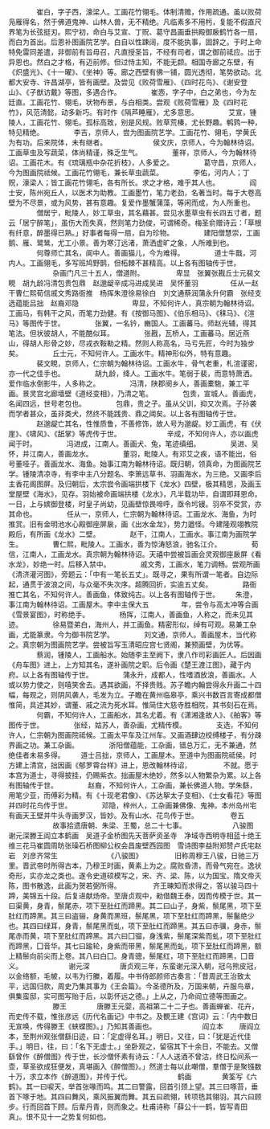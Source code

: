 <!-- { "loadSidebar": true } -->
　　　　崔白，字子西，濠梁人。工画花竹翎毛。体制清赡，作用疏通。虽以败荷凫雁得名，然于佛道鬼神、山林人兽，无不精绝。凡临素多不用杇，复能不假直尺界笔为长弦挺刃。熙宁初，命白与艾宣、丁贶、葛守昌画垂拱殿御扆鹤竹各一扇，而白为首出。后恩补图画院艺学。白自以性踈阔，度不能执事，固辞之。于时上命特免雷同差遣，非御前有旨毋召，凡直授圣旨，不经有司者，谓之御前祗应。出于异恩也。然白之才格，有迈前修。但过恃主知，不能无颣。相国寺廊之东壁，有《炽盛光》、《十一曜》、《坐神》等。廊之西壁有佛一铺，圆光透彻，笔势欲动。北都大安寺、许昌湖亭，皆有画壁。及尝见《败荷雪雁》、《四时花鸟》、《谢安登山》、《子猷访戴》等图，多遇合作。
　　　　崔悫，字子中，白之弟也，今为左廷直。工画花竹、翎毛，状物布景，与白相类。尝观《败荷雪雁》及《四时花竹》，风范清懿，动多新巧。有时作《隔芦睡雁》，尤多意思。
　　　　艾宣，锺陵人，工画花竹、翎毛。孤标高致，别是风规。败草荒榛，尤长野趣。鹌鹑一种，特见精绝。
　　　　李吉，京师人，尝为图画院艺学。工画花竹、翎毛，学黄氏为有功。后来院体，未有继者。
　　
　　　　侯文庆，京师人，今为翰林待诏。工画草虫及写蔬菜，体尚精谨，殊乏生气。
　　　　董祥，京师人，今为翰林待诏。工画花木。有《琉璃瓶中杂花折枝》，人多爱之。
　　　　葛守昌，京师人，今为图画院祗候。工画花竹翎毛，兼长草虫蔬菜。
　　　　李佑，河内人；丁贶，濠梁人；皆工画花竹翎毛，各有所长。求之才格，难乎其人也。
　　　　阎士安，陈州宛丘人，以医术为助教。工画墨竹，笔力老劲，名著当时。每于大卷高壁为不尽景，或为风势，甚有意趣。复爱作墨蟹蒲藻，等闲而成，为人所重也。
　　　　僧居宁，毗陵人，妙工草虫，其名藉甚。尝见水墨草虫有长四五寸者，题云「居宁醉笔」，虽伤大而失真，然则笔力劲俊，可谓稀奇。梅圣俞赠诗云：「草根有纤意，醉墨得已熟。」好事者每得一扇，自为珍物。
　　　　建阳僧慧崇，工画鹅、雁、鹭鸶，尤工小景。善为寒汀远渚，萧洒虚旷之象，人所难到也。
　　　　何尊师亡其名，阆中人。善画猫儿，今为难得。
　　　　道士牛戬，河内人。工画翎毛，多写班鸠野鹊，但柘棘不甚精高。以上各有图轴传于世。
　　
　　　　杂画门凡三十五人，僧道附。
　　
　　卑显　张翼张戡丘士元裴文睍　胡九龄冯清包贵包鼎　赵邈龊辛成冯进成吴进　吴怀董羽
　　
　　任从一赵干曹仁熙荀信戚文秀路衙推　杨挥朱澄徐易徐白　刘文通蔡润蒲永升何霸　张经支选蕴能吕拙　赵裔邓隐　
　　
　　　　卑显，不知何许人，真宗朝为翰林待诏。工画马，有韩干之风，而笔力劲健。有《按御马图》、《伯乐相马》、《秣马》、《渲马》等图传于世。
　　　　张翼，一名钤，豳国人。工画蕃马。师赵光辅，得其笔法。但状彼胡人，不能酷似耳。
　　　　张戡，瓦桥人，工画蕃马。居近燕山，得胡人形骨之妙，尽戎衣鞍勒之精。然则人称高名，马亏先匠，今时为独步矣。
　　　　丘士元，不知何许人。工画水牛。精神形似外，特有意趣。
　　　　裴文睍，京师人，仁宗朝为翰林待诏。工画水牛，骨气老重，札渲谨密，亦一代之佳手也。
　　　　胡九龄，绛人。工画水牛。笔弱于裴，而意特萧洒。爱作临水倒影牛，人多称之。
　　　　冯清，陕郡阌乡人，善画橐駞，兼工平画。景灵宫北廊墙壁《道经变相》，乃清之笔。
　　　　包贵，宣城人。善画虎，名闻四远，世号老包也。
　　　　包鼎，贵之子。虽从父训，抑又次焉。子孙袭而学者甚众，虽非类犬，然终不能践贵、鼎之阈矣。以上各有图轴传于世。
　　　　赵邈龊亡其名，性惟质鲁，不善修饰，故人号为邈龊。妙工画虎，有《伏崖》、《啸风》、《舐掌》等虎传于世。
　　
　　　　辛成，不知何许人，亦以画虎闻于时。
　　　　冯进成，江南人。善画犬、兔，笔迹缜细。
　　　　吴进、吴怀，并江南人，善画龙水。
　　　　董羽，毗陵人。有邓艾之疾，语不能出，俗号董哑子。善画龙水、海鱼。始事江南为翰林待诏。既归朝，领真命，为图画院艺学。锺陵清凉寺，有李中主八分题名、李箫远草书、羽画海水，为三绝。又画李后主香花阁图屏。及归朝后，太宗尝令画端拱楼下《龙水》四壁，极其精思，及画玉堂屋壁《海水》，见存。羽始被命画端拱楼《龙水》，凡半载功毕，自谓即拜恩命。一日，上与嫔御登楼，时皇子尚幼，见画壁惊畏啼呼，亟令圬镘。羽卒不受赏，亦其命也。
　　　　任从一，京师人，仁宗朝为翰林待诏。工画龙水、海鱼，为时推赏。旧有金明池水心殿御座屏扆，画《出水金龙》，势力遒怪。今建隆观翊教院殿后，有所画《龙水》二壁。
　　　　赵干，江南人，工画水。事江南为画院学生。
　　　　曹仁熙，毗陵人。工画水，善为惊涛怒浪，驰名江介。
　　　　荀信，江南人，工画龙水。真宗朝为翰林待诏。天禧中尝被旨画会灵观御座扆屏《看水龙》，妙绝一时。后移入禁中。
　　　　戚文秀，工画水，笔力调畅。尝观所画《清济灌河图》，旁题云：「中有一笔长五丈」。既寻之，果有所谓一笔者。自边际起，通贯于波浪之间，与众毫不失次序。超腾回折，实逾五丈矣。
　　　　路衙推亡其名，不知何许人。善画鱼，体致纯古。以上各有图轴传于世。
　　朱澄，事江南为翰林待诏。工画屋木。李中主保大五
　　
　　年，尝令与高太冲等合画《雪景宴图》，时称绝手。
　　　　杨挥，江南人，善画鱼，人称之，而未见其迹。
　　　　徐易暨弟白，海州人，并工画鱼。精密形似，绰有可观。易兼工杂画，尤能篆隶。今为御书院艺学。
　　　　刘文通，京师人。善画屋木，当代称之。真宗朝为图画院艺学。尝被旨写玉清昭应宫七贤阁，兼预画壁，为优等。
　　　　蔡润，锺陵人，工画船水。始随李主至阙下，隶八作司彩画匠人。后因画《舟车图》进上，上方知其名，遂补画院之职。后令画《楚王渡江图》，藏于内府。以上各有图轴传于世。
　　　　蒲永升，成都人，性嗜酒放浪，善画水。人或以势力使之，则嘻笑舍去。遇其欲画，不择贵贱。苏子瞻内翰尝得永升画二十四幅，每观之，则阴风袭人，毛发为立。子瞻在黄州临皋亭，乘兴书数百言寄成都僧惟简，具述其妙，谓董、戚之流为死水耳。惟简住大慈寺胜相院，其书刻石在焉。
　　　　何霸，不知何许人，工画船水，其名尤着。有《潇湘逢故人》、《舶客》等图传于世。
　　　　张经，姑苏人，善杂画，尤精传模。
　　　　支选，不知何许人，仁宗朝为图画院祗候。工画太平车及江州车。又画酒肆边绞缚楼子，有分疎界画之功。兼工杂画。
　　　　浙阳僧蕴能，工杂画，错总万汇，无不兼通，然绝佳者未易多得。
　　道士吕拙，京师人，工画屋木。至道中为图画院祗侯。时方建上清宫，拙因画《郁罗霄台样》进上，恩改翰林待诏，
　　
　　不就。愿于本宫为道士，寻得披挂，仍赐紫衣。拙画屋木绝妙，然多以人物繁杂为累。以上各有图轴传于世。
　　　　赵裔，不知何许人，工杂画，兼长佛道人物。学朱繇，用笔少亚，而傅彩为精。有《十现老君像》、《苏达挐太子变相》、《士女看花》等图并四时花鸟传于世。
　　　　邓隐，梓州人，工杂画兼佛像、鬼神。本州岛州宅有画天王壁并牛头寺画罗汉，皆妙。及有山水、花鸟传于世。
　　
　　卷五
　　
　　　　故事拾遗唐朝、朱梁、王蜀，总二十七事。
　　
　　　　八骏图　谢元深滕王阎立本鹤画　吴道子金桥图先天菩萨资圣寺　净域寺西明寺相蓝十绝王维三花马崔圆周昉张璪石桥图柳公权会昌废壁西园图　雪诗图李益附郑赞卢氏宅赵岩　刘彦齐常生　
　　
　　　　《八骏图》
　　
　　旧称周穆王八骏，日驰三万里。晋武帝时所得古本，乃穆王时画，黄素上为之。腐败昏溃，而骨气宛在。逸状奇形，实亦龙之类也。遂令史道硕模写之，宋、齐、梁、陈，以为国宝。隋文帝灭陈，图书散逸，此画为贺若弼所得。
　　
　　齐王暕知而求得之，答以骏马四十蹄，美锦五十段。后复进献炀帝。至唐贞观中，勑借魏王泰，因而传模于世。其一曰渠黄，身青，鬃尾赤，项下至肚红而蹄黑。其二曰山子，身紫，鬃尾黑，项下至肚红而蹄黑。其三曰盗骊，身黄而黑班，鬃尾黑，项下至肚红而蹄黑，鬃鬣绝少也。其四曰绿耳，身青，鬃尾黑而虬，项下至肚红而蹄黑。其五曰赤骥，身赤，鬃尾赤而黄，项下至肚红而蹄黑。其六曰囗骝，身浅紫，鬃尾深紫而虬，项下至肚红而蹄黑，囗音华。其七曰踰轮，身紫而带黑，鬃尾黑而虬，项下至肚红而蹄黑，额上精鬃向前尖而上卷。其八曰白囗。身青骢，鬃尾红，项下至肚红而蹄黑，囗音义。
　　
　　　　谢元深
　　　　唐贞观三年，东蛮谢元深入朝，冠乌熊皮冠，以金络额，毛帔，以韦为行縢，着履。中书侍郎颜师古奏言：「昔周武王治致太平，远国归款，周史乃集其事为《王会篇》。今圣德所及，万国来朝，卉服鸟章，俱集蛮邸，实可图写贻于后，以彰怀远之德。」上从之，乃命阎立德等图画之。
　　
　　　　滕王
　　　　唐滕王元婴，高祖第二十二子也。善画蝉雀、花卉，而史传不载，惟张彦远《历代名画记》中书之。及覩王建《宫词》云：「内中数日无宣唤，传得滕王《蛱蝶图》。」乃知其善画也。
　　
　　　　阎立本
　　唐阎立本，至荆州观张僧繇旧迹，曰：「定虚得名耳。」明日，又往，曰：「犹是近代佳手。」明日，往，曰：「名下无虚士。」坐卧观之，留宿其下十余日，不能去。又僧繇曾作《醉僧图》传于世，长沙僧怀素有诗云：「人人送酒不曾沽，终日松间系一壶，草圣欲成狂便发，真堪画入《醉僧图》。」然道士每以此嘲僧，羣僧于是聚镪数十万，求立本作《醉道图》，并传于代。
　　
　　　　鹤画
　　　　黄筌写《六鹤》。其一曰唳天，举首张喙而鸣。其二曰警露，回首引颈上望。其三曰啄苔，垂首下啄于地。其四曰舞风，乘风振翼而舞。其五曰疏翎，转项毨其翎羽。其六曰顾步。行而回首下顾。后辈丹青，则而象之。杜甫诗称「薛公十一鹤，皆写青田真」。恨不见十一之势复何如也。
